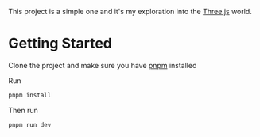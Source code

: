 This project is a simple one and it's my exploration into the [Three.js](https://threejs.org) world.

# Getting Started

Clone the project and make sure you have [pnpm](https://pnpm.io) installed

Run
   ```bash
   pnpm install
   ```
Then run
 ```bash
 pnpm run dev
```
